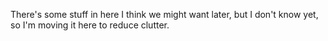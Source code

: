 There's some stuff in here I think we might want later, but I don't know yet, so I'm moving it here to reduce clutter.